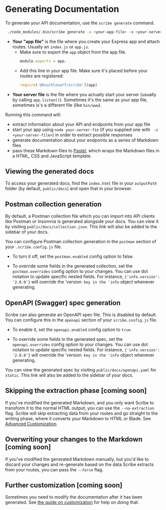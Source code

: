 # Generating Documentation

To generate your API documentation, use the `scribe generate` command.

```sh
 ./node_modules/.bin/scribe generate -a <your-app-file> -s <your-server-file>
```
- **Your "app file"** is the file where you create your Express app and attach routes. Usually an `index.js` or `app.js`.
  - Make sure to export the `app` object from the app file.
    ```js
    module.exports = app;
    ```
  - Add this line in your app file. Make sure it's placed before your routes are registered:
    ```js
    require('@knuckleswtf/scribe')(app)
    ```
- **Your server file** is the file where you actually start your server (usually by calling `app.listen()`). Sometimes it's the same as your app file, sometimes is's a different file (like `bin/www`).


Running this command will:
- extract information about your API and endpoints from your app file
- start your app using `node your-server-fie` (if you supplied one with ` -s <your-server-file>`) in order to extract possible responses
- generate documentation about your endpoints as a series of Markdown files
- pass these Markdown files to [Pastel](https://github.com/knuckleswtf/pastel-js), which wraps the Markdown files in a HTML, CSS and JavaScript template. 

## Viewing the generated docs
To access your generated docs, find the `index.html` file in your `outputPath` folder (by default, `public/docs`) and open that in your browser.

## Postman collection generation
By default, a Postman collection file which you can import into API clients like Postman or Insomnia is generated alongside your docs. You can view it by visiting `public/docs/collection.json`. This link will also be added to the sidebar of your docs.

You can configure Postman collection generation in the `postman` section of your `.scribe.config.js` file.

- To turn it off, set the `postman.enabled` config option to false.


- To override some fields in the generated collection, set the `postman.overrides` config option to your changes. You can use dot notation to update specific nested fields. For instance, `{'info.version': '2.0.0'}` will override the 'version` key in the 'info` object whenever generating.

## OpenAPI (Swagger) spec generation
Scribe can also generate an OpenAPI spec file. This is disabled by default. You can configure this in the `openapi` section of your `scribe.config.js` file.

- To enable it, set the `openapi.enabled` config option to `true`.

- To override some fields in the generated spec, set the `openapi.overrides` config option to your changes. You can use dot notation to update specific nested fields. For instance, `{'info.version': '2.0.0'}` will override the 'version` key in the 'info` object whenever generating.

You can view the generated spec by visiting `public/docs/openapi.yaml` for `static`. This link will also be added to the sidebar of your docs.

## Skipping the extraction phase [coming soon]
If you've modified the generated Markdown, and you only want Scribe to transform it to the normal HTML output, you  can use the `--no-extraction` flag. Scribe will skip extracting data from your routes and go straight to the writing phase, where it converts your Markdown to HTML or Blade. See [Advanced Customization](customization.html).

## Overwriting your changes to the Markdown [coming soon]
If you've modified the generated Markdown manually, but you'd like to discard your changes and re-generate based on the data Scribe extracts from your routes, you can pass the `--force` flag.

## Further customization  [coming soon]
Sometimes you need to modify the documentation after it has been generated. See [the guide on customization](customization.html) for help on doing that.
